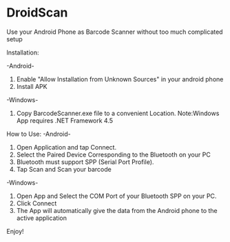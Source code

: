 # DroidScan
Use your Android Phone as Barcode Scanner without  too much complicated setup


Installation:

-Android-
1. Enable "Allow Installation from Unknown Sources" in your android phone
2. Install APK

-Windows-
1. Copy BarcodeScanner.exe file to a convenient Location. 
   Note:Windows App requires .NET Framework 4.5
   
How to Use:
-Android-
1. Open Application and tap Connect.
2. Select the Paired Device Corresponding to the Bluetooth on your PC
3. Bluetooth must support SPP (Serial Port Profile).
4. Tap Scan and Scan your barcode

-Windows-
1. Open App and Select the COM Port of your Bluetooth SPP on your PC.
2. Click Connect
3. The App will automatically give the data from the Android phone to the active application

Enjoy!

